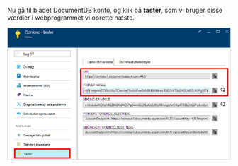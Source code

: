   Nu gå til bladet DocumentDB konto, og klik på **taster**, som vi bruger disse værdier i webprogrammet vi oprette næste.

![Skærmbillede af portalen Azure, der viser en DocumentDB-konto med knappen taster er fremhævet på bladet DocumentDB konto og de URI, PRIMÆRNØGLE og sekundær nøgle værdier, der er fremhævet på bladet taster](./media/documentdb-keys/keys.png)
